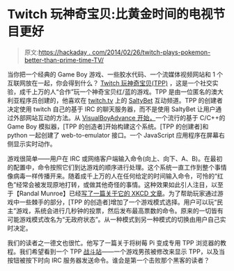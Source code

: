 # Twitch 玩神奇宝贝:比黄金时间的电视节目更好

> 原文:[https://hackaday . com/2014/02/26/twitch-plays-pokemon-better-than-prime-time-TV/](https://hackaday.com/2014/02/26/twitch-plays-pokemon-better-than-prime-time-tv/)

当你把一个经典的 Game Boy 游戏、一些胶水代码、一个流媒体视频网站和 1 个互联网放在一起，你会得到什么？ [Twitch 玩神奇宝贝(TPP)](http://www.twitch.tv/twitchplayspokemon) ，这是一个社交实验，成千上万的人“合作”玩一个神奇宝贝红/蓝的游戏。TPP 是由一位匿名的澳大利亚程序员创建的，他喜欢在 [twitch.tv](http://www.twitch.tv) 上的 [SaltyBet](http://www.twitch.tv/SaltyBet) 互动频道。TPP 的创建者决定使用 twitch 自己的基于 IRC 的聊天服务器，而不是使用 SaltyBet 让用户通过外部网站互动的方法。从 [VisualBoyAdvance 开始，](http://en.wikipedia.org/wiki/VisualBoyAdvance)一个流行的基于 C/C++的 Game Boy 模拟器，[TPP 的创造者]开始构建这个系统。[TPP 的创建者]和 python 一起创建了 web-to-emulator 接口。一个 JavaScript 应用程序在屏幕右侧显示实时动作。

游戏很简单——用户在 IRC 或网络客户端输入命令(向上、向下、A、B)。在最初的配置中，命令按照它们到达游戏的顺序进行处理。这个系统一直工作到整个事情像病毒一样传播开来。随着成千上万的人在任何给定的时间输入命令，可怜的“红色”经常会被发现原地打转，或做其他奇怪的事情。这种效果如此引人注目，以至于【Randal Munroe】已经[写了一篇关于它的 XKCD 文章](http://xkcd.com/1333/)。为了帮助玩家通过游戏中一些棘手的部分，[TPP 的创造者]增加了一个游戏模式选择。用户可以玩“民主”游戏，系统会进行几秒钟的投票，然后发布最高票数的命令。原来的一切皆有可能游戏模式改名为“无政府状态”。从一种模式到另一种模式的切换由用户自己实时决定。

我们的读者之一德文也很忙。他写了一篇关于将树莓 Pi 变成专用 TPP 浏览器的教程。我们希望看到一个 TPP [战斗站](http://www.reddit.com/r/battlestations)——一个游戏男孩被修改来显示 TPP，以及当按钮被按下时向 IRC 服务器发送命令。谁会是第一个击败那个黑客的读者？